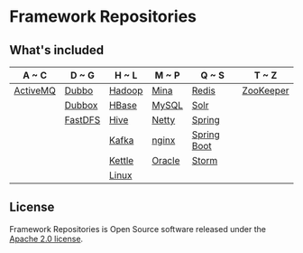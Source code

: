 # Framework Repositories

## What's included
A ~ C | D ~ G | H ~ L | M ~ P | Q ~ S | T ~ Z
----|----|----|----|----|----
[ActiveMQ](activemq/README.md) | [Dubbo](dubbo/README.md) | [Hadoop](big-data/hadoop/README.md) | [Mina](socket/mina/README.md) | [Redis](databases/redis/README.md) | [ZooKeeper](zookeeper/README.md)
|  | [Dubbox](dubbox/README.md) | [HBase](big-data/hbase/README.md) | [MySQL](databases/mysql/README.md) | [Solr](solr/README.md) | 
|  | [FastDFS](nginx/fastdfs/README.md) | [Hive](big-data/hive/README.md) | [Netty](socket/netty/README.md) | [Spring](spring/README.md) | 
|  |  | [Kafka](kafka/README.md) | [nginx](nginx/README.md) | [Spring Boot](spring-boot/README.md) | 
|  |  | [Kettle](databases/kettle/README.md) | [Oracle](databases/oracle/README.md) | [Storm](storm/README.md) | 
|  |  | [Linux](linux/README.md) |  |  | 
 
## License
Framework Repositories is Open Source software released under the [Apache 2.0 license](http://www.apache.org/licenses/LICENSE-2.0.html).